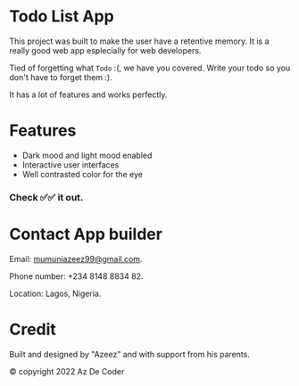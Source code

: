 # Todo List App
This project was built to make the user have a retentive memory. It is a really good web app
 esplecially for web developers. 
 
Tied of forgetting what `Todo` :(, we have you covered. Write your todo so you don't have to forget them :).

It has a lot of features and works perfectly. 

# Features
* Dark mood and light mood enabled
* Interactive user interfaces
* Well contrasted color for the eye

### Check ✅✅ it out.

[View Project]: (https://az-todo-list-app.netlify.app)

# Contact App builder
Email: mumuniazeez99@gmail.com.

Phone number: +234 8148 8834 82.

Location: Lagos, Nigeria.

# Credit
Built and designed by "Azeez" and with support from his parents.

 © copyright 2022 Az De Coder